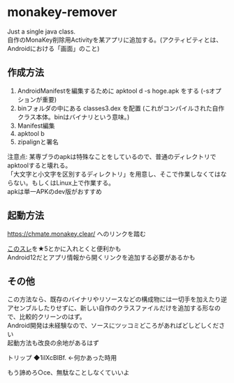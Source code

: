# monakey-remover
Just a single java class.  
自作のMonaKey削除用Activityを某アプリに追加する。(アクティビティとは、Androidにおける「画面」のこと)

## 作成方法
1. AndroidManifestを編集するために apktool d -s hoge.apk をする (-sオプションが重要)
1. binフォルダの中にある classes3.dex を配置 (これがコンパイルされた自作クラス本体。binはバイナリという意味。)
1. Manifest編集
1. apktool b
1. zipalignと署名

注意点: 某専ブラのapkは特殊なことをしているので、普通のディレクトリでapktoolすると壊れる。  
「大文字と小文字を区別するディレクトリ」を用意し、そこで作業しなくてはならない。もしくはLinux上で作業する。  
apkは単一APKのdev版がおすすめ

## 起動方法
https://chmate.monakey.clear/ へのリンクを踏む

[このスレ](https://eagle.5ch.net/test/read.cgi/livejupiter/1655380588/)を★5とかに入れとくと便利かも  
Android12だとアプリ情報から開くリンクを追加する必要があるかも
## その他
この方法なら、既存のバイナリやリソースなどの構成物には一切手を加えたり逆アセンブルしたりせずに、新しい自作のクラスファイルだけを追加する形なので、比較的クリーンのはず。  
Android開発は未経験なので、ソースにツッコミどころがあればどしどしください  
起動方法も改良の余地があるはず

トリップ ◆1iIXcBIBf. ←何かあった時用

もう諦めろ○ce、無駄なことしなくていいよ
